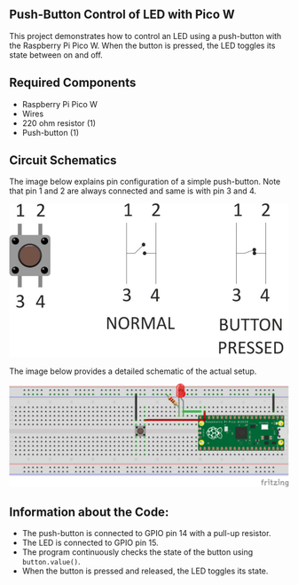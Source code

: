 ## Push-Button Control of LED with Pico W
This project demonstrates how to control an LED using a push-button with the Raspberry Pi Pico W. When the button is pressed, the LED toggles its state between on and off.


## Required Components
- Raspberry Pi Pico W
- Wires
- 220 ohm resistor (1)
- Push-button (1)


## Circuit Schematics
The image below explains pin configuration of a simple push-button. Note that pin 1 and 2 are always connected and same is with pin 3 and 4.

![push-button schematics](button.jpg)


The image below provides a detailed schematic of the actual setup.

![circuit schematics](12_Circuit.png)


## Information about the Code:
- The push-button is connected to GPIO pin 14 with a pull-up resistor.
- The LED is connected to GPIO pin 15.
- The program continuously checks the state of the button using `button.value()`.
- When the button is pressed and released, the LED toggles its state.
